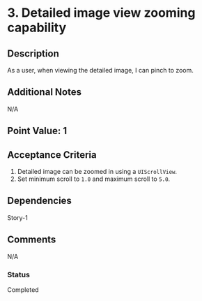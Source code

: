 # 3. Detailed image view zooming capability

## Description

As a user, when viewing the detailed image, I can pinch to zoom.

## Additional Notes

N/A

## Point Value: 1

## Acceptance Criteria

1. Detailed image can be zoomed in using a `UIScrollView`.
2. Set minimum scroll to `1.0` and maximum scroll to `5.0`.

## Dependencies

Story-1

## Comments

N/A

### Status

Completed
